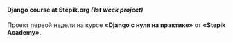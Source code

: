 <h4>Django course at Stepik.org <i>(1st week project)</i></h4>
<p>Проект первой недели на курсе <b>«Django с нуля на практике»</b> от <b>«Stepik Academy»</b>.</p>
